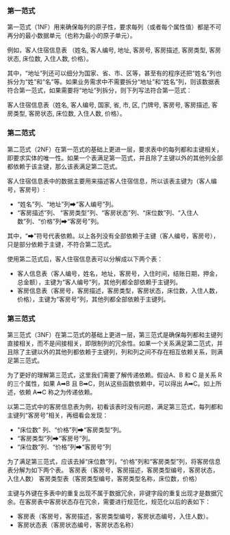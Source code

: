### 第一范式
第一范式（1NF）用来确保每列的原子性，要求每列（或者每个属性值）都是不可再分的最小数据单元（也称为最小的原子单元）。

例如，客人住宿信息表 （姓名, 客人编号, 地址, 客房号, 客房描述, 客房类型, 客房状态, 床位数, 入住人数, 价格）。

其中，“地址”列还可以细分为国家、省、市、区等，甚至有的程序还把“姓名”列也拆分为“姓”和“名”等。如果业务需求中不需要拆分“地址”和“姓名”列，则该数据表符合第一范式，如果需要将“地址”列拆分，则下列写法符合第一范式：

客人住宿信息表（姓名, 客人编号, 国家, 省, 市, 区, 门牌号, 客房号, 客房描述, 客房类型, 客房状态, 床位数, 入住人数, 价格）。

### 第二范式
第二范式（2NF）在第一范式的基础上更进一层，要求表中的每列都和主键相关，即要求实体的唯一性。如果一个表满足第一范式，并且除了主键以外的其他列全部都依赖于该主键，那么该表满足第二范式。

客人住宿信息表中的数据主要用来描述客人住宿信息，所以该表主键为（客人编号，客房号）:
- “姓名”列、“地址”列➡“客人编号”列。
- “客房描述”列、 “客房类型”列、“客房状态”列、“床位数”列、“入住人数”列、“价格”列➡“客房号”列。

其中，“➡”符号代表依赖。以上各列没有全部依赖于主键（客人编号，客房号），只是部分依赖于主键，不符合第二范式。

使用第二范式后，客人住宿信息表可以分解成以下两个表：
- 客人信息表（客人编号，姓名，地址，客房号，入住时间，结账日期，押金，总金额），主键为“客人编号”列，其他列都全部依赖于主键列。
- 客房信息表（客房号，客房描述，客房类型，客房状态，床位数，入住人数，价格），主键为“客房号”列，其他列都全部依赖于主键列。

### 第三范式
第三范式（3NF）在第二范式的基础上更进一层，第三范式是确保每列都和主键列直接相关，而不是间接相关，即限制列的冗余性。如果一个关系满足第二范式，并且除了主键以外的其他列都依赖于主键列，列和列之间不存在相互依赖关系，则满足第三范式。

为了更好的理解第三范式，这里我们需要了解传递依赖。假设A、B 和 C 是关系 R 的三个属性，如果 A➡B 且 B➡C，则从这些函数依赖中，可以得出 A➡C。如上所述，依赖 A➡C 称之为传递依赖。

以第二范式中的客房信息表为例，初看该表时没有问题，满足第三范式，每列都和主键列“客房号”相关，再细看会发现：
- "床位数” 列、“价格”列➡“客房类型”列。
- “客房类型”列➡“客房号”列。
- “床位数”列、“价格”列➡“客房号”列

为了满足第三范式，应该去掉“床位数”列，“价格”列和“客房类型”列，将客房信息表分解为如下两个表。
客房表（客房号，客房描述，客房类型编号，客房状态，入住人数）
客房类型表（客房类型编号，客房类型名称，床位数，价格）

主键与外键在多表中的重复出现不属于数据冗余，非键字段的重复出现才是数据冗余。在客房表中客房状态存在冗余，需要进行规范化，规范化以后的表如下：
- 客房表（客房号，客房描述，客房类型编号，客房状态编号，入住人数）。
- 客房状态表（客房状态编号，客房状态名称）